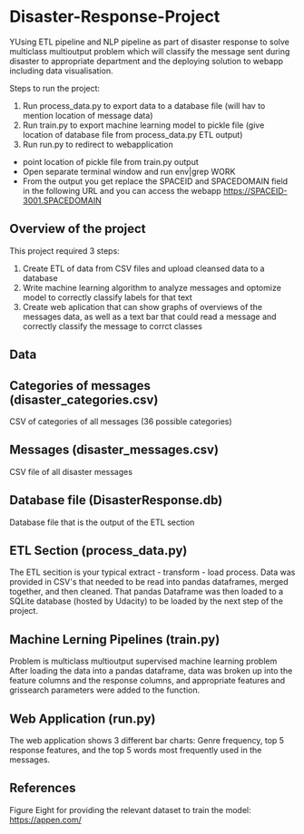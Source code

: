 # Disaster-Response-Project
YUsing ETL pipeline and NLP pipeline as part of disaster response to solve multiclass multioutput problem which will classify the message sent during disaster to 
appropriate department and the deploying solution to webapp including data visualisation.



Steps to run the project:
1. Run process_data.py to export data to a database file (will hav to mention location of message data)
2. Run train.py to export machine learning model to pickle file (give location of database file from process_data.py ETL output)
3. Run run.py to redirect to webapplication
  - point location of pickle file from train.py output
  - Open separate terminal window and run env|grep WORK
  - From the output you get replace the SPACEID and SPACEDOMAIN field in the following URL and you can access the webapp https://SPACEID-3001.SPACEDOMAIN

## Overview of the project

This project required 3 steps:
  1. Create ETL of data from CSV files and upload cleansed data to a database
  2. Write machine learning algorithm to analyze messages and optomize model to correctly classify labels for that text
  3. Create web aplication that can show graphs of overviews of the messages data, as well as a text bar that could read a message and correctly classify the message to corrct classes

## Data
## Categories of messages (disaster_categories.csv)
CSV of categories of all messages (36 possible categories)

## Messages (disaster_messages.csv)
CSV file of all disaster messages

## Database file (DisasterResponse.db)
Database file that is the output of the ETL section
  
  
## ETL Section (process_data.py)

The ETL secition is your typical extract - transform - load process. Data was provided in CSV's that needed to be read into pandas dataframes, merged together, and then cleaned. 
That pandas Dataframe was then loaded to a SQLite database (hosted by Udacity) to be loaded by the next step of the project.

## Machine Lerning Pipelines (train.py)
Problem is multiclass multioutput supervised machine learning problem
After loading the data into a pandas dataframe, data was broken up into the feature columns and the response columns, and appropriate features and grissearch parameters were added to the function.

## Web Application (run.py)

The web application shows 3 different bar charts: Genre frequency, top 5 response features, and the top 5 words most frequently used in the messages.

## References
Figure Eight for providing the relevant dataset to train the model: https://appen.com/
